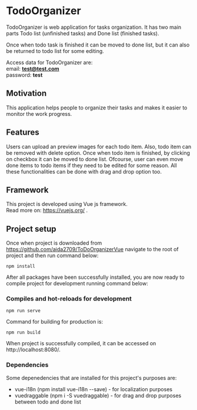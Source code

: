 # TodoOrganizer
TodoOrganizer is web application for tasks organization. It has two main parts Todo list (unfinished tasks) and Done list (finished tasks).

 Once when todo task is finished it can be moved to done list, but it can also be returned to todo list for some editing. 

Access data for TodoOrganizer are:<br>
email: <b> test@test.com</b> <br>
password: <b>test </b>

 ## Motivation
 
 This application helps people to organize their tasks and makes it easier to monitor the work progress.

 ## Features
 Users can upload an preview images for each todo item. Also, todo item can be removed with delete option. Once when todo item is finished, by clicking on checkbox it can be moved to done list. Ofcourse, user can even move done items to todo items if they need to be edited for some reason. All these functionalities can be done with drag and drop option too.


## Framework
This project is developed using Vue js framework. <br>Read more on: https://vuejs.org/ .


## Project setup
Once when project is downloaded from https://github.com/aida2709/ToDoOrganizerVue navigate to the root of project and then run command below:

```
npm install
```

After all packages have been successfully installed, you are now ready to compile project for development running command below:

### Compiles and hot-reloads for development
```
npm run serve
```
Command for building for production is:

```
npm run build
```

When project is successfully compiled, it can be accessed on 
http://localhost:8080/.

### Dependencies
Some depenedencies that are installed for this project's purposes are:
- vue-i18n (npm install vue-i18n --save) - for localization purposes
- vuedraggable (npm i -S vuedraggable) - for drag and drop purposes between todo and done list
